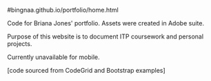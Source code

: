 #bingnaa.github.io/portfolio/home.html

Code for Briana Jones' portfolio. Assets were created in Adobe suite.

Purpose of this website is to document ITP coursework and personal projects.

Currently unavailable for mobile.

[code sourced from CodeGrid and Bootstrap examples]
